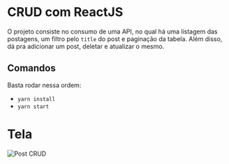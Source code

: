 # CRUD com ReactJS

O projeto consiste no consumo de uma API, no qual há uma listagem das postagens, um filtro pelo `title` do post e paginação da tabela. Além disso, dá pra adicionar um post, deletar e atualizar o mesmo.

## Comandos

Basta rodar nessa ordem:

* `yarn install`
* `yarn start`


# Tela 
![Post CRUD](https://github.com/Caliel-Albuquerque/CrudReactJS/assets/75955275/edec9af2-4a63-4243-aeb9-b7a9346eca1d)
